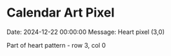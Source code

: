 # Calendar Art Pixel

Date: 2024-12-22 00:00:00
Message: Heart pixel (3,0)

Part of heart pattern - row 3, col 0
